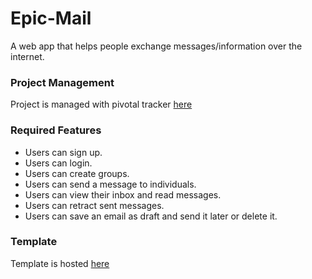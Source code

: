# Epic-Mail
A web app that helps people exchange messages/information over the internet.

### Project Management
Project is managed with pivotal tracker [here](https://www.pivotaltracker.com/n/projects/2314414)

### Required Features
* Users can sign up.
* Users can login.
* Users can create groups.
* Users can send a message to individuals.
* Users can view their inbox and read messages.
* Users can retract sent messages.
* Users can save an email as draft and send it later or delete it.

### Template
Template is hosted [here](https://ochowo.github.io/Epic-Mail/)
